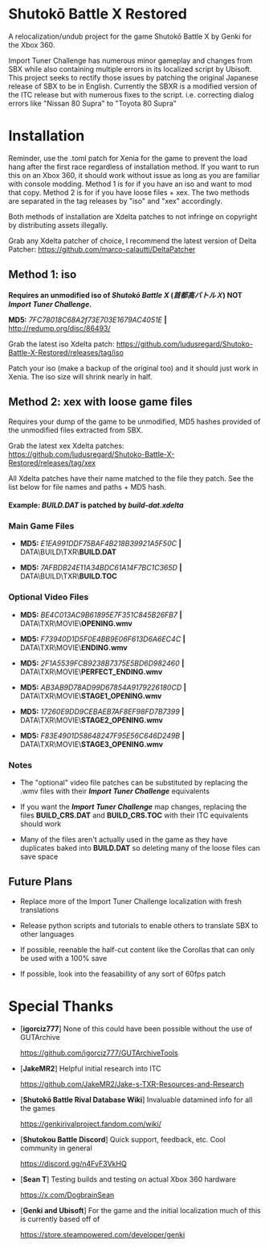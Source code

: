 # Shutokō Battle X Restored
A relocalization/undub project for the game Shutokō Battle X by Genki for the Xbox 360.

Import Tuner Challenge has numerous minor gameplay and changes from SBX while also containing  multiple errors in its localized
script by Ubisoft. This project seeks to rectify those issues by patching the original Japanese release of SBX to be in English.
Currently the SBXR is a modified version of the ITC release but with numerous fixes to the script.
i.e. correcting dialog errors like "Nissan 80 Supra" to "Toyota 80 Supra"

# Installation
Reminder, use the .toml patch for Xenia for the game to prevent the load hang after the first race regardless of installation method.
If you want to run this on an Xbox 360, it should work without issue as long as you are familiar with console modding.
Method 1 is for if you have an iso and want to mod that copy. Method 2 is for if you have loose files + xex.
The two methods are separated in the tag releases by "iso" and "xex" accordingly.

Both methods of installation are Xdelta patches to not infringe on copyright by distributing assets illegally.

Grab any Xdelta patcher of choice, I recommend the latest version of Delta Patcher: https://github.com/marco-calautti/DeltaPatcher

## Method 1: iso
**Requires an unmodified iso of *Shutokō Battle X* (*首都高バトルＸ*) NOT *Import Tuner Challenge*.**

**MD5:** *7FC78018C68A2f73E703E1679AC4051E* **|** http://redump.org/disc/86493/

Grab the latest iso Xdelta patch: https://github.com/ludusregard/Shutoko-Battle-X-Restored/releases/tag/iso

Patch your iso (make a backup of the original too) and it should just work in Xenia. The iso size will shrink nearly in half.

## Method 2: xex with loose game files
Requires your dump of the game to be unmodified, MD5 hashes provided of the unmodified files extracted from SBX.

Grab the latest xex Xdelta patches: https://github.com/ludusregard/Shutoko-Battle-X-Restored/releases/tag/xex

All Xdelta patches have their name matched to the file they patch. See the list below for file names and paths + MD5 hash.

#### Example: ***BUILD.DAT*** is patched by ***build-dat.xdelta***

### Main Game Files
- **MD5:** *E1EA991DDF75BAF4B218B39921A5F50C* **|** DATA\BUILD\TXR\\**BUILD.DAT**

- **MD5:** *7AFBDB24E11A34BDC61A14F7BC1C365D* **|** DATA\BUILD\TXR\\**BUILD.TOC**

### Optional Video Files
- **MD5:** *BE4C013AC9B61895E7F351C845B26FB7* **|** DATA\TXR\MOVIE\\**OPENING.wmv**

- **MD5:** *F73940D1D5F0E4BB9E06F613D6A6EC4C* **|** DATA\TXR\MOVIE\\**ENDING.wmv**

- **MD5:** *2F1A5539FCB9238B7375E5BD6D982460* **|** DATA\TXR\MOVIE\\**PERFECT_ENDING.wmv**

- **MD5:** *AB3AB9D78AD99D67854A9179226180CD* **|** DATA\TXR\MOVIE\\**STAGE1_OPENING.wmv**

- **MD5:** *17260E9DD9CEBAEB7AF8EF98FD7B7399* **|** DATA\TXR\MOVIE\\**STAGE2_OPENING.wmv**

- **MD5:** *F83E4901D58648247F95E56C646D249B* **|** DATA\TXR\MOVIE\\**STAGE3_OPENING.wmv**

### Notes
- The "optional" video file patches can be substituted by replacing the .wmv files with their ***Import Tuner Challenge*** equivalents

- If you want the ***Import Tuner Challenge*** map changes, replacing the files **BUILD_CRS.DAT** and **BUILD_CRS.TOC** with their ITC equivalents should work

- Many of the files aren't actually used in the game as they have duplicates baked into **BUILD.DAT** so deleting many of the loose files can save space

## Future Plans
- Replace more of the Import Tuner Challenge localization with fresh translations

- Release python scripts and tutorials to enable others to translate SBX to other languages

- If possible, reenable the half-cut content like the Corollas that can only be used with a 100% save

- If possible, look into the feasabillity of any sort of 60fps patch

# Special Thanks
- [**igorciz777**] None of this could have been possible without the use of GUTArchive

  https://github.com/igorciz777/GUTArchiveTools

  
- [**JakeMR2**] Helpful initial research into ITC

  https://github.com/JakeMR2/Jake-s-TXR-Resources-and-Research

  
- [**Shutokō Battle Rival Database Wiki**] Invaluable datamined info for all the games

  https://genkirivalproject.fandom.com/wiki/

  
- [**Shutokou Battle Discord**] Quick support, feedback, etc. Cool community in general

  https://discord.gg/n4FvF3VkHQ

  
- [**Sean T**] Testing builds and testing on actual Xbox 360 hardware

  https://x.com/DogbrainSean

- [**Genki and Ubisoft**] For the game and the initial localization much of this is currently based off of

  https://store.steampowered.com/developer/genki
